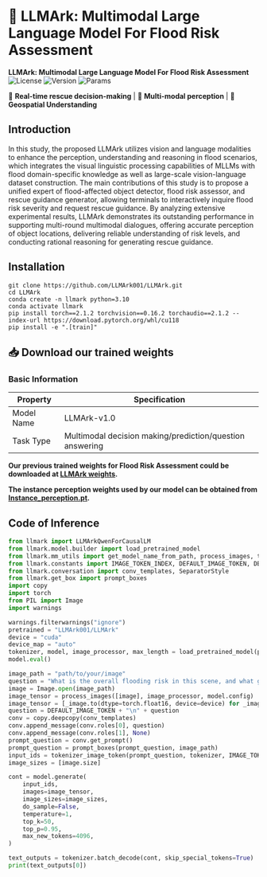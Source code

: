 # 🌊 LLMArk: Multimodal Large Language Model For Flood Risk Assessment

**LLMArk: Multimodal Large Language Model For Flood Risk Assessment**  
![License](https://img.shields.io/badge/License-Apache2.0-blue)
![Version](https://img.shields.io/badge/Version-1.0.0-red)
![Params](https://img.shields.io/badge/Parameters-8B-yellowgreen)

🚨 **Real-time rescue decision-making** | 📡 **Multi-modal perception** | 🧭 **Geospatial Understanding**  

## Introduction

In this study, the proposed LLMArk utilizes vision and language modalities to enhance the perception, understanding and reasoning in flood scenarios, which integrates the visual linguistic processing capabilities of MLLMs with flood domain-specific knowledge as well as large-scale vision-language dataset construction. 
The main contributions of this study is to propose a unified expert of flood-affected object detector, flood risk assessor, and rescue guidance generator, allowing terminals to interactively inquire flood risk severity and request rescue guidance. 
By analyzing extensive experimental results, LLMArk demonstrates its outstanding performance in supporting multi-round multimodal dialogues, offering accurate perception of object locations, delivering reliable understanding of risk levels, and conducting rational reasoning for generating rescue guidance. 

## Installation

```
git clone https://github.com/LLMArk001/LLMArk.git
cd LLMArk
conda create -n llmark python=3.10
conda activate llmark
pip install torch==2.1.2 torchvision==0.16.2 torchaudio==2.1.2 --index-url https://download.pytorch.org/whl/cu118
pip install -e ".[train]"
```

## 📥 Download our trained weights

### Basic Information 
| Property     | Specification                    |
| -------- | ----------------------- |
| Model Name | LLMArk-v1.0      |
| Task Type | Multimodal decision making/prediction/question answering |

**Our previous trained weights for Flood Risk Assessment could be downloaded at [LLMArk weights](https://huggingface.co/LLMArk001/LLMArk).**

**The instance perception weights used by our model can be obtained from [Instance_perception.pt](https://huggingface.co/LLMArk001/LLMArk/resolve/main/Instance_perception.pt).**

## Code of Inference

```python
from llmark import LLMArkQwenForCausalLM
from llmark.model.builder import load_pretrained_model
from llmark.mm_utils import get_model_name_from_path, process_images, tokenizer_image_token
from llmark.constants import IMAGE_TOKEN_INDEX, DEFAULT_IMAGE_TOKEN, DEFAULT_IM_START_TOKEN, DEFAULT_IM_END_TOKEN, IGNORE_INDEX
from llmark.conversation import conv_templates, SeparatorStyle
from llmark.get_box import prompt_boxes
import copy
import torch
from PIL import Image
import warnings

warnings.filterwarnings("ignore")
pretrained = "LLMArk001/LLMArk"
device = "cuda"
device_map = "auto"
tokenizer, model, image_processor, max_length = load_pretrained_model(pretrained, device_map=device_map)
model.eval()

image_path = "path/to/your/image"
question = "What is the overall flooding risk in this scene, and what general recommendations can be given?"
image = Image.open(image_path)
image_tensor = process_images([image], image_processor, model.config)
image_tensor = [_image.to(dtype=torch.float16, device=device) for _image in image_tensor]
question = DEFAULT_IMAGE_TOKEN + "\n" + question
conv = copy.deepcopy(conv_templates)
conv.append_message(conv.roles[0], question)
conv.append_message(conv.roles[1], None)
prompt_question = conv.get_prompt()
prompt_question = prompt_boxes(prompt_question, image_path)
input_ids = tokenizer_image_token(prompt_question, tokenizer, IMAGE_TOKEN_INDEX, return_tensors="pt").unsqueeze(0).to(device)
image_sizes = [image.size]

cont = model.generate(
	input_ids,
	images=image_tensor,
	image_sizes=image_sizes,
	do_sample=False,
	temperature=1,
	top_k=50,
	top_p=0.95,
	max_new_tokens=4096,
)

text_outputs = tokenizer.batch_decode(cont, skip_special_tokens=True)
print(text_outputs[0])
```
